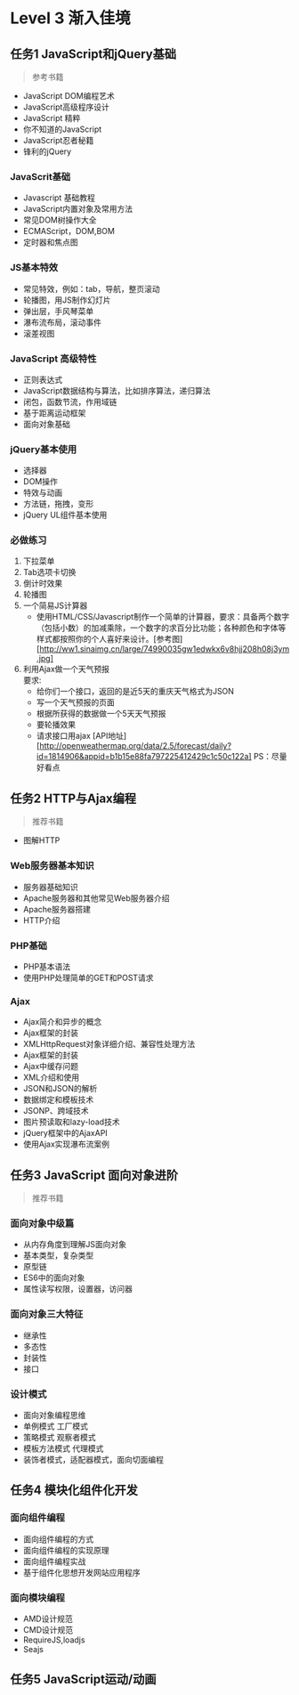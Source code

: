 # Level 3 渐入佳境

## 任务1 JavaScript和jQuery基础
> 参考书籍
+ JavaScript DOM编程艺术
+ JavaScript高级程序设计
+ JavaScript 精粹
+ 你不知道的JavaScript
+ JavaScript忍者秘籍
+ 锋利的jQuery

### JavaScrit基础

+ Javascript 基础教程
+ JavaScript内置对象及常用方法
+ 常见DOM树操作大全
+ ECMAScript，DOM,BOM
+ 定时器和焦点图

### JS基本特效
+ 常见特效，例如：tab，导航，整页滚动
+ 轮播图，用JS制作幻灯片
+ 弹出层，手风琴菜单
+ 瀑布流布局，滚动事件
+ 滚差视图

### JavaScript 高级特性
+ 正则表达式
+ JavaScript数据结构与算法，比如排序算法，递归算法
+ 闭包，函数节流，作用域链
+ 基于距离运动框架
+ 面向对象基础

### jQuery基本使用
+ 选择器
+ DOM操作
+ 特效与动画
+ 方法链，拖拽，变形
+ jQuery UL组件基本使用

### 必做练习

1. 下拉菜单
2. Tab选项卡切换
3. 倒计时效果
4. 轮播图
5. 一个简易JS计算器
    + 使用HTML/CSS/Javascript制作一个简单的计算器，要求：具备两个数字（包括小数）的加减乘除，一个数字的求百分比功能；各种颜色和字体等样式都按照你的个人喜好来设计。[参考图][http://ww1.sinaimg.cn/large/74990035gw1edwkx6v8hjj208h08j3ym.jpg]
6. 利用Ajax做一个天气预报  
要求:
    + 给你们一个接口，返回的是近5天的重庆天气格式为JSON
    + 写一个天气预报的页面
    + 根据所获得的数据做一个5天天气预报
    + 要轮播效果
    + 请求接口用ajax
    [API地址][http://openweathermap.org/data/2.5/forecast/daily?id=1814906&appid=b1b15e88fa797225412429c1c50c122a]
    PS：尽量好看点
 

## 任务2 HTTP与Ajax编程
> 推荐书籍
+ 图解HTTP

### Web服务器基本知识
+ 服务器基础知识
+ Apache服务器和其他常见Web服务器介绍
+ Apache服务器搭建
+ HTTP介绍

### PHP基础
+ PHP基本语法
+ 使用PHP处理简单的GET和POST请求

### Ajax
+ Ajax简介和异步的概念
+ Ajax框架的封装
+ XMLHttpRequest对象详细介绍、兼容性处理方法
+ Ajax框架的封装
+ Ajax中缓存问题
+ XML介绍和使用
+ JSON和JSON的解析
+ 数据绑定和模板技术
+ JSONP、跨域技术
+ 图片预读取和lazy-load技术
+ jQuery框架中的AjaxAPI
+ 使用Ajax实现瀑布流案例

## 任务3 JavaScript 面向对象进阶
> 推荐书籍

### 面向对象中级篇
+ 从内存角度到理解JS面向对象
+ 基本类型，复杂类型
+ 原型链
+ ES6中的面向对象
+ 属性读写权限，设置器，访问器

### 面向对象三大特征
+ 继承性
+ 多态性
+ 封装性
+ 接口

### 设计模式
+ 面向对象编程思维
+ 单例模式 工厂模式
+ 策略模式 观察者模式
+ 模板方法模式 代理模式
+ 装饰者模式，适配器模式，面向切面编程

## 任务4 模块化组件化开发

### 面向组件编程
+ 面向组件编程的方式
+ 面向组件编程的实现原理
+ 面向组件编程实战
+ 基于组件化思想开发网站应用程序

### 面向模块编程
+ AMD设计规范
+ CMD设计规范
+ RequireJS,loadjs
+ Seajs

## 任务5 JavaScript运动/动画

